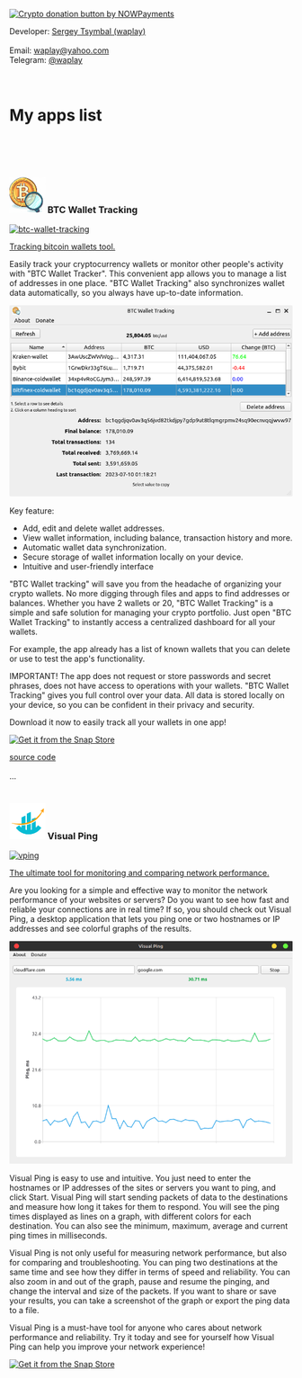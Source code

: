 

<a href="https://nowpayments.io/donation?api_key=X1QFVQG-31Z4VTA-QNPGNHV-EMN5JHY&source=lk_donation&medium=referral" target="_blank"><img src="https://nowpayments.io/images/embeds/donation-button-white.svg" alt="Crypto donation button by NOWPayments"></a>

Developer: [Sergey Tsymbal (waplay)](https://github.com/waplay)
<br>
<br>
Email: [waplay@yahoo.com](mailto:waplay@yahoo.com)
<br>
Telegram: [@waplay](https://t.me/waplay)
<br>
<br>
<br>
# My apps list
<br>
<br>
<br>

### <img src="./img/btc-wallet-tracking/logo.png" title="" alt="" width="64"> BTC Wallet Tracking

[![btc-wallet-tracking](https://snapcraft.io/btc-wallet-tracking/badge.svg)](https://snapcraft.io/btc-wallet-tracking)

<u>Tracking bitcoin wallets tool.</u>

Easily track your cryptocurrency wallets or monitor other people's activity with "BTC Wallet Tracker". This convenient app allows you to manage a list of addresses in one place. "BTC Wallet Tracking" also synchronizes wallet data automatically, so you always have up-to-date information.

<img src="./img/btc-wallet-tracking/screenshot.png" title="" alt="" width="600">

Key feature:

- Add, edit and delete wallet addresses.
- View wallet information, including balance, transaction history and more.
- Automatic wallet data synchronization.
- Secure storage of wallet information locally on your device.
- Intuitive and user-friendly interface

"BTC Wallet tracking" will save you from the headache of organizing your crypto wallets. No more digging through files and apps to find addresses or balances. Whether you have 2 wallets or 20, "BTC Wallet Tracking" is a simple and safe solution for managing your crypto portfolio. Just open "BTC Wallet Tracking" to instantly access a centralized dashboard for all your wallets. 

For example, the app already has a list of known wallets that you can delete or use to test the app's functionality.

IMPORTANT! The app does not request or store passwords and secret phrases, does not have access to operations with your wallets.
"BTC Wallet Tracking" gives you full control over your data. All data is stored locally on your device, so you can be confident in their privacy and security.

Download it now to easily track all your wallets in one app!

[![Get it from the Snap Store](https://snapcraft.io/static/images/badges/en/snap-store-black.svg)](https://snapcraft.io/btc-wallet-tracking)

[source code](https://github.com/waplay/btc-wallet-tracking)
<br>
<br>
...
<br>
<br>
### <img src="./img/vping/logo-vping.png" title="" alt="" width="64"> Visual Ping

[![vping](https://snapcraft.io/vping/badge.svg)](https://snapcraft.io/vping)

<u>The ultimate tool for monitoring and comparing network performance.</u>

Are you looking for a simple and effective way to monitor the network performance of your websites or servers? Do you want to see how fast and reliable your connections are in real time? If so, you should check out Visual Ping, a desktop application that lets you ping one or two hostnames or IP addresses and see colorful graphs of the results.

<img src="./img/vping/screenshot.png" title="" alt="" width="600">

Visual Ping is easy to use and intuitive. You just need to enter the hostnames or IP addresses of the sites or servers you want to ping, and click Start. Visual Ping will start sending packets of data to the destinations and measure how long it takes for them to respond. You will see the ping times displayed as lines on a graph, with different colors for each destination. You can also see the minimum, maximum, average and current ping times in milliseconds.

Visual Ping is not only useful for measuring network performance, but also for comparing and troubleshooting. You can ping two destinations at the same time and see how they differ in terms of speed and reliability. You can also zoom in and out of the graph, pause and resume the pinging, and change the interval and size of the packets. If you want to share or save your results, you can take a screenshot of the graph or export the ping data to a file.

Visual Ping is a must-have tool for anyone who cares about network performance and reliability. Try it today and see for yourself how Visual Ping can help you improve your network experience!

[![Get it from the Snap Store](https://snapcraft.io/static/images/badges/en/snap-store-black.svg)](https://snapcraft.io/vping)
